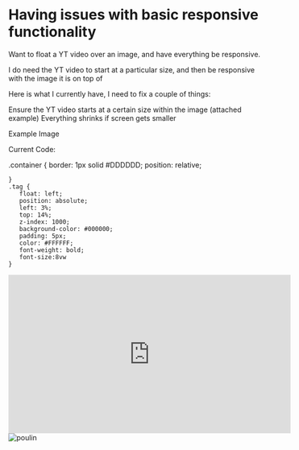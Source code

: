 
# Having issues with basic responsive functionality

Want to float a YT video over an image, and have everything be responsive.

I do need the YT video to start at a particular size, and then be responsive with the image it is on top of

Here is what I currently have, I need to fix a couple of things:

Ensure the YT video starts at a certain size within the image (attached example)
Everything shrinks if screen gets smaller

Example Image

Current  Code:


.container {
       border: 1px solid #DDDDDD;
       position: relative;
    
    }
    .tag {
       float: left;
       position: absolute;
       left: 3%;
       top: 14%;
       z-index: 1000;
       background-color: #000000;
       padding: 5px;
       color: #FFFFFF;
       font-weight: bold;
       font-size:8vw
    }
<div class="container">
    <div class="tag"><iframe width="560" height="315" src="https://www.youtube.com/embed/aaYqazlUMOA?controls=0" title="YouTube video player" frameborder="0" allow="accelerometer; autoplay; clipboard-write; encrypted-media; gyroscope; picture-in-picture" allowfullscreen></iframe></div>
      <img src="http://via.placeholder.com/732x295" alt="poulin" class="responsive">
</div>




        